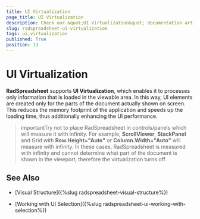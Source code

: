 ```yaml
---
title: UI Virtualization
page_title: UI Virtualization
description: Check our &quot;UI Virtualization&quot; documentation article for the RadSpreadsheet WPF control.
slug: radspreadsheet-ui-virtualization
tags: ui,virtualization
published: True
position: 13
---
```


# UI Virtualization



__RadSpreadsheet__ supports __UI Virtualization__, which enables it to processes only information that is loaded in the viewable area. In this way, UI elements are created only for the parts of the document actually shown on screen. This reduces the memory footprint of the application and speeds up the loading time, thus additionally enhancing the UI performance. 

>importantTry not to place RadSpreadsheet in controls/panels which will measure it with infinity. For example, __ScrollViewer__, __StackPanel__ and Grid with __Row.Height="Auto"__ or __Column.Width="Auto"__ will measure with infinity. In these cases, RadSpreadsheet is measured with infinity and cannot determine what part of the document is shown in the viewport, therefore the virtualization turns off.

## See Also

 * [Visual Structure]({%slug radspreadsheet-visual-structure%})

 * [Working with UI Selection]({%slug radspreadsheet-ui-working-with-selection%})
